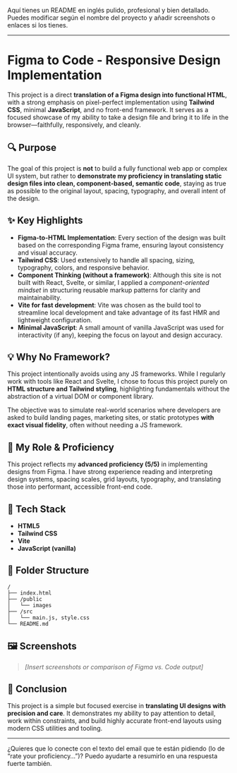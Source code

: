 Aquí tienes un README en inglés pulido, profesional y bien detallado. Puedes modificar según el nombre del proyecto y añadir screenshots o enlaces si los tienes.

---

# Figma to Code - Responsive Design Implementation

This project is a direct **translation of a Figma design into functional HTML**, with a strong emphasis on pixel-perfect implementation using **Tailwind CSS**, minimal **JavaScript**, and no front-end framework. It serves as a focused showcase of my ability to take a design file and bring it to life in the browser—faithfully, responsively, and cleanly.

## 🔍 Purpose

The goal of this project is **not** to build a fully functional web app or complex UI system, but rather to **demonstrate my proficiency in translating static design files into clean, component-based, semantic code**, staying as true as possible to the original layout, spacing, typography, and overall intent of the design.

## ✨ Key Highlights

* **Figma-to-HTML Implementation**: Every section of the design was built based on the corresponding Figma frame, ensuring layout consistency and visual accuracy.
* **Tailwind CSS**: Used extensively to handle all spacing, sizing, typography, colors, and responsive behavior.
* **Component Thinking (without a framework)**: Although this site is not built with React, Svelte, or similar, I applied a *component-oriented mindset* in structuring reusable markup patterns for clarity and maintainability.
* **Vite for fast development**: Vite was chosen as the build tool to streamline local development and take advantage of its fast HMR and lightweight configuration.
* **Minimal JavaScript**: A small amount of vanilla JavaScript was used for interactivity (if any), keeping the focus on layout and design accuracy.

## 💡 Why No Framework?

This project intentionally avoids using any JS frameworks. While I regularly work with tools like React and Svelte, I chose to focus this project purely on **HTML structure and Tailwind styling**, highlighting fundamentals without the abstraction of a virtual DOM or component library.

The objective was to simulate real-world scenarios where developers are asked to build landing pages, marketing sites, or static prototypes **with exact visual fidelity**, often without needing a JS framework.

## 🧠 My Role & Proficiency

This project reflects my **advanced proficiency (5/5)** in implementing designs from Figma. I have strong experience reading and interpreting design systems, spacing scales, grid layouts, typography, and translating those into performant, accessible front-end code.

## 🚀 Tech Stack

* **HTML5**
* **Tailwind CSS**
* **Vite**
* **JavaScript (vanilla)**

## 📁 Folder Structure

```
/
├── index.html
├── /public
│   └── images
├── /src
│   └── main.js, style.css
└── README.md
```

## 🖼️ Screenshots

> *\[Insert screenshots or comparison of Figma vs. Code output]*

## 📌 Conclusion

This project is a simple but focused exercise in **translating UI designs with precision and care**. It demonstrates my ability to pay attention to detail, work within constraints, and build highly accurate front-end layouts using modern CSS utilities and tooling.

---

¿Quieres que lo conecte con el texto del email que te están pidiendo (lo de “rate your proficiency…”)? Puedo ayudarte a resumirlo en una respuesta fuerte también.

